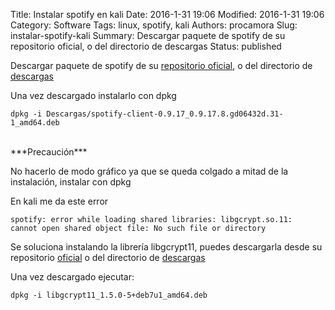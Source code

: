 Title: Instalar spotify en kali
Date: 2016-1-31 19:06
Modified: 2016-1-31 19:06
Category: Software
Tags: linux, spotify, kali
Authors: procamora
Slug: instalar-spotify-kali
Summary: Descargar paquete de spotify de su repositorio oficial, o del directorio de descargas
Status: published



Descargar paquete de spotify de su [repositorio oficial][0], o del directorio de [descargas][1]

Una vez descargado instalarlo con dpkg

`dpkg -i Descargas/spotify-client-0.9.17_0.9.17.8.gd06432d.31-1_amd64.deb`


<br />
***Precaución***

No hacerlo de modo gráfico ya que se queda colgado a mitad de la instalación, instalar con dpkg


En kali me da este error

`spotify: error while loading shared libraries: libgcrypt.so.11: 
cannot open shared object file: No such file or directory `

Se soluciona instalando la librería libgcrypt11, puedes descargarla desde su repositorio [oficial][2] o del directorio de [descargas][3]

Una vez descargado ejecutar:

`dpkg -i libgcrypt11_1.5.0-5+deb7u1_amd64.deb`

[0]: http://repository.spotify.com/pool/non-free/s/spotify/ "repositorio spotify"
[1]: /../descargas/spotify-client-0.9.17_0.9.17.8.gd06432d.31-1_amd64.deb
[repositorio]: http://repository.spotify.com/pool/non-free/s/spotify/
[2]: https://packages.debian.org/wheezy/libgcrypt11
[3]: /../descargas/libgcrypt11_1.5.0-5+deb7u3_amd64.deb
